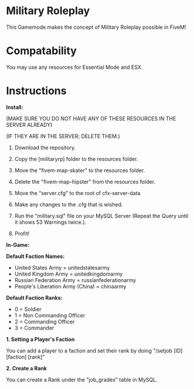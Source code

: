 # Military Roleplay
This Gamemode makes the concept of Military Roleplay possible in FiveM!
# Compatability
You may use any resources for Essential Mode and ESX.
# Instructions

**Install:**

(MAKE SURE YOU DO NOT HAVE ANY OF THESE RESOURCES IN THE SERVER ALREADY)

(IF THEY ARE IN THE SERVER; DELETE THEM.)

1. Download the repository.

2. Copy the [militaryrp] folder to the resources folder.

3. Move the "fivem-map-skater" to the resources folder.

4. Delete the "fivem-map-hipster" from the resources folder.

5. Move the "server.cfg" to the root of cfx-server-data

6. Make any changes to the .cfg that is wished.

7. Run the "military.sql" file on your MySQL Server (Repeat the Query until it shows 53 Warnings twice.).

8. Profit!

**In-Game:**

**Default Faction Names:**

- United States Army = unitedstatesarmy
- United Kingdom Army = unitedkingdomarmy
- Russian Federation Army = russianfederationarmy
- People's Liberation Army (China) = chinaarmy

**Default Faction Ranks:**

- 0 = Soldier
- 1 = Non Commanding Officer
- 2 = Commanding Officer
- 3 = Commander

**1. Setting a Player's Faction**

  You can add a player to a faction and set their rank by doing "/setjob [ID] [faction] [rank]"
  
**2. Create a Rank**
  
  You can create a Rank under the "job_grades" table in MySQL.
  
